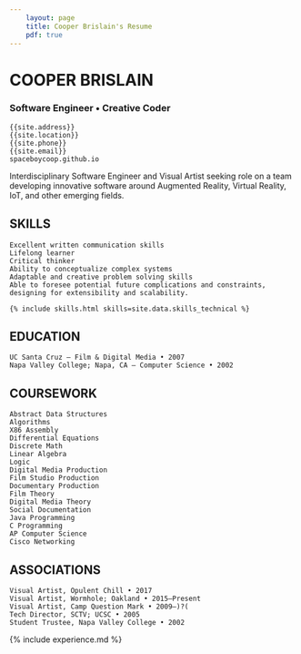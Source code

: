 ```yaml
---
    layout: page
    title: Cooper Brislain's Resume
    pdf: true
---
```

# COOPER BRISLAIN
### Software Engineer • Creative Coder

    {{site.address}}
    {{site.location}}
    {{site.phone}}
    {{site.email}}
    spaceboycoop.github.io

Interdisciplinary Software Engineer and Visual Artist seeking role on a team developing innovative software around Augmented Reality, Virtual Reality, IoT, and other emerging fields. 

## SKILLS

    Excellent written communication skills
    Lifelong learner
    Critical thinker
    Ability to conceptualize complex systems
    Adaptable and creative problem solving skills
    Able to foresee potential future complications and constraints, designing for extensibility and scalability.

    {% include skills.html skills=site.data.skills_technical %}

## EDUCATION

    UC Santa Cruz – Film & Digital Media • 2007
    Napa Valley College; Napa, CA – Computer Science • 2002

## COURSEWORK

    Abstract Data Structures
    Algorithms
    X86 Assembly
    Differential Equations
    Discrete Math
    Linear Algebra
    Logic
    Digital Media Production
    Film Studio Production
    Documentary Production
    Film Theory
    Digital Media Theory
    Social Documentation
    Java Programming
    C Programming
    AP Computer Science
    Cisco Networking

## ASSOCIATIONS

    Visual Artist, Opulent Chill • 2017
    Visual Artist, Wormhole; Oakland • 2015–Present
    Visual Artist, Camp Question Mark • 2009–)?( 
    Tech Director, SCTV; UCSC • 2005
    Student Trustee, Napa Valley College • 2002

{% include experience.md %}
